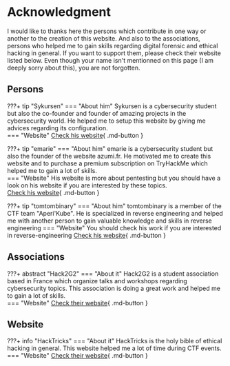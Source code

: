 # Acknowledgment
I would like to thanks here the persons which contribute in one way or another to the creation of this website. And also to the associations, persons who helped me to gain skills regarding digital forensic and ethical hacking in general. If you want to support them, please check their website listed below. Even though your name isn't mentionned on this page (I am deeply sorry about this), you are not forgotten.

## Persons

???+ tip "Sykursen"
    === "About him"
		Sykursen is a cybersecurity student but also the co-founder and founder of amazing projects in the cybersecurity world. He helped me to setup this website by giving me advices regarding its configuration.  
    === "Website"
	      [Check his website](https://hello.guillaume.engineer/){ .md-button }

???+ tip "emarie"
    === "About him"
		emarie is a cybersecurity student but also the founder of the website azumi.fr. He motivated me to create this website and to purchase a premium subscription on TryHackMe which helped me to gain a lot of skills.   
    === "Website"
	    His website is more about pentesting but you should have a look on his website if you are interested by these topics.  
	      [Check his website](https://azumi.fr/){ .md-button }


???+ tip "tomtombinary"
    === "About him"
		tomtombinary is a member of the CTF team "Aperi'Kube". He is specialized in reverse engineering and helped me with another person to gain valuable knowledge and skills in reverse engineering
    === "Website"
	    You should check his work if you are interested in reverse-engineering 
	      [Check his website](https://tomtombinary.xyz/){ .md-button }

## Associations

???+ abstract "Hack2G2"
    === "About it"
	    Hack2G2 is a student association based in France which organize talks and workshops regarding cybersecurity topics. This association is doing a great work and helped me to gain a lot of skills.  
    === "Website"
	      [Check their website](https://hack2g2.fr/){ .md-button }

## Website

???+ info "HackTricks"
    === "About it"
	    HackTricks is the holy bible of ethical hacking in general. This website helped me a lot of time during CTF events.   
    === "Website"
	      [Check their website](https://book.hacktricks.xyz){ .md-button }